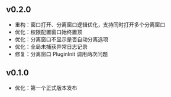 ## v0.2.0

- 重构：窗口打开、分离窗口逻辑优化，支持同时打开多个分离窗口
- 优化：权限配置窗口始终置顶
- 优化：分离窗口不显示是否自动分离选项
- 优化：全局未捕获异常日志记录
- 修复：分离窗口 PluginInit 调用两次问题

## v0.1.0

- 优化：第一个正式版本发布
